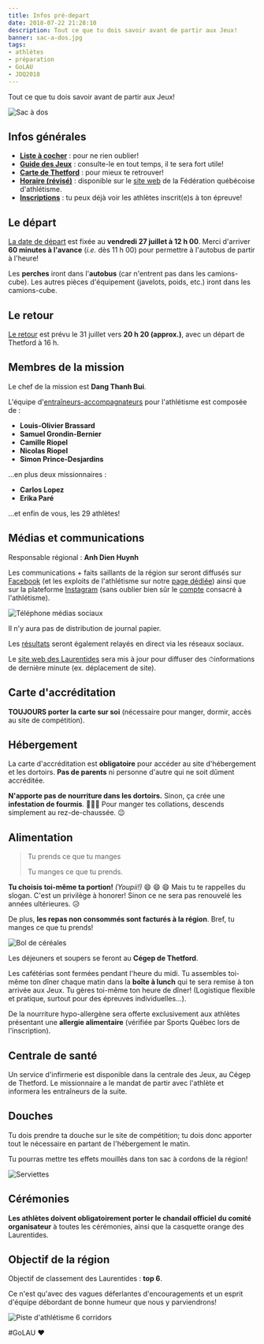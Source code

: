 ```yaml
---
title: Infos pré-depart
date: 2018-07-22 21:28:10
description: Tout ce que tu dois savoir avant de partir aux Jeux!
banner: sac-a-dos.jpg
tags:
- athlètes
- préparation
- GoLAU
- JDQ2018
---
```


Tout ce que tu dois savoir avant de partir aux Jeux!

![Sac à dos](sac-a-dos.jpg)

## Infos générales

* [**Liste à cocher**](/liste-a-cocher) : pour ne rien oublier!
* [**Guide des Jeux**](/guide-des-jeux-thetford) : consulte-le en tout temps, il te sera fort utile!
* [**Carte de Thetford**](carte-sites-thetford.pdf) : pour mieux te retrouver!
* [**Horaire (révisé)**](http://www.athletisme-quebec.ca/jeux-du-quebec) : disponible sur le [site web](http://www.athletisme-quebec.ca/) de la Fédération québécoise d'athlétisme.
* [**Inscriptions**](https://avs-sport.com/display_inscriptions.php?comp=314&user=None&key=) : tu peux déjà voir les athlètes inscrit(e)s à ton épreuve!

## Le départ

[La date de départ](/calendrier-et-dates) est fixée au **vendredi 27 juillet à 12 h 00**. Merci d'arriver **60 minutes à l'avance** (_i.e._ dès 11 h 00) pour permettre à l'autobus de partir à l'heure!

Les **perches** iront dans l'**autobus** (car n'entrent pas dans les camions-cube). Les autres pièces d'équipement (javelots, poids, etc.) iront dans les camions-cube.

## Le retour

[Le retour](/calendrier-et-dates) est prévu le 31 juillet vers **20 h 20 (approx.)**, avec un départ de Thetford à 16 h.

## Membres de la mission

Le chef de la mission est **Dang Thanh Bui**.

L'équipe d'[entraîneurs-accompagnateurs](/equipe) pour l'athlétisme est composée de :

* **Louis-Olivier Brassard**
* **Samuel Grondin-Bernier**
* **Camille Riopel**
* **Nicolas Riopel**
* **Simon Prince-Desjardins**

...en plus deux missionnaires :

* **Carlos Lopez**
* **Erika Paré**

...et enfin de vous, les 29 athlètes!

## Médias et communications

Responsable régional : **Anh Dien Huynh**

Les communications + faits saillants de la région sur seront diffusés sur [Facebook](https://www.facebook.com/jdq.lau) (et les exploits de l'athlétisme sur notre [page dédiée](https://www.facebook.com/athlaurentides)) ainsi que sur la plateforme [Instagram](https://instagram.com/jdqlaurentides) (sans oublier bien sûr le [compte](https://instagram.com/athlaurentides) consacré à l'athlétisme).

![Téléphone médias sociaux](en-ligne.jpg)

Il n'y aura pas de distribution de journal papier.

Les [résultats](http://resultats.jeuxduquebec.com/fr/compilation/sport.html?sport=224) seront également relayés en direct via les réseaux sociaux.

Le [site web des Laurentides](https://loisirslaurentides.com) sera mis à jour pour diffuser des <span class="emoji">⏱</span>informations de dernière minute (ex. déplacement de site).

## Carte d'accréditation

**TOUJOURS porter la carte sur soi** (nécessaire pour manger, dormir, accès au site de compétition).

## Hébergement

La carte d'accréditation est **obligatoire** pour accéder au site d'hébergement et les dortoirs. **Pas de parents** ni personne d'autre qui ne soit dûment accréditée.

**N'apporte pas de nourriture dans les dortoirs.** Sinon, ça crée une **infestation de fourmis**. <span class="emoji">🐜🐜🐜</span> Pour manger tes collations, descends simplement au rez-de-chaussée. <span class="emoji">😉</span>

## Alimentation

> Tu prends ce que tu manges
>
> Tu manges ce que tu prends.

**Tu choisis toi-même ta portion!** _(Youpii!)_ 😄 😄 😄  Mais tu te rappelles du slogan. C'est un privilège à honorer! Sinon ce ne sera pas renouvelé les années ultérieures. <span class="emoji">😥</span>

De plus, **les repas non consommés sont facturés à la région**. Bref, tu manges ce que tu prends!

![Bol de céréales](cereales.jpg)

Les déjeuners et soupers se feront au **Cégep de Thetford**.

Les cafétérias sont fermées pendant l'heure du midi. Tu assembles toi-même ton dîner chaque matin dans la **boîte à lunch** qui te sera remise à ton arrivée aux Jeux. Tu gères toi-même ton heure de dîner! (Logistique flexible et pratique, surtout pour des épreuves individuelles...).

 De la nourriture hypo-allergène sera offerte exclusivement aux athlètes présentant une **allergie alimentaire** (vérifiée par Sports Québec lors de l'inscription).

## Centrale de santé

Un service d'infirmerie est disponible dans la centrale des Jeux, au Cégep de Thetford. Le missionnaire a le mandat de partir avec l'athlète et informera les entraîneurs de la suite.

## Douches

Tu dois prendre ta douche sur le site de compétition; tu dois donc apporter tout le nécessaire en partant de l'hébergement le matin.

Tu pourras mettre tes effets mouillés dans ton sac à cordons de la région!

![Serviettes](serviettes.jpg)

## Cérémonies

**Les athlètes doivent obligatoirement porter le chandail officiel du comité organisateur** à toutes les cérémonies, ainsi que la casquette orange des Laurentides.

## Objectif de la région

Objectif de classement des Laurentides : **top 6**.

Ce n'est qu'avec des vagues déferlantes d'encouragements et un esprit d'équipe débordant de bonne humeur que nous y parviendrons!

![Piste d'athlétisme 6 corridors](6.jpg)

#GoLAU <span class="emoji">❤️</span>
